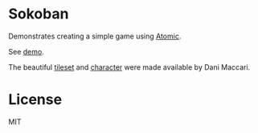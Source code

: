 # Sokoban
Demonstrates creating a simple game using [Atomic](https://github.com/mlanza/atomic).

See [demo](https://doesideas.com/programming/sokoban/).

The beautiful [tileset](https://dani-maccari.itch.io/sokoban-tileset) and [character](https://dani-maccari.itch.io/nuclear-leak-character-asset-pack) were made available by Dani Maccari.

# License
MIT
